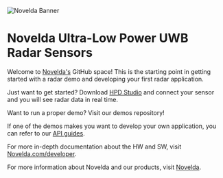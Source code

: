 ![Novelda Banner](./.github/profile/images/novelda_banner.svg)

# Novelda  Ultra-Low Power UWB Radar Sensors

Welcome to [Novelda's](https://novelda.com) GitHub space! This is the starting
point in getting started with a radar demo and developing your first radar
application. 

Just want to get started? Download [HPD Studio](https://novelda.com/x4-demo-kit)
and connect your sensor and you will see radar data in real time. 

Want to run a proper demo? Visit our demos repository! 

If one of the demos makes you want to develop your own application, you can
refer to our [API guides](https://dev.novelda.com/getting_started/sw/ChipInterface.html).

For more in-depth documentation about the HW and SW, visit [Novelda.com/developer](https://novelda.com/developer).

For more information about Novelda and our products, visit [Novelda](https://novelda.com).
